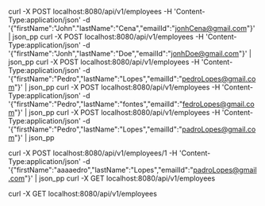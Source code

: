 curl -X POST localhost:8080/api/v1/employees -H 'Content-Type:application/json' -d '{"firstName":"John"."lastName":"Cena","emailId":"jonhCena@gmail.com"}' | json_pp
curl -X POST localhost:8080/api/v1/employees -H 'Content-Type:application/json' -d '{"firstName":"Jonh","lastName":"Doe","emailId":"jonhDoe@gmail.com"}' | json_pp
curl -X POST localhost:8080/api/v1/employees -H 'Content-Type:application/json' -d '{"firstName":"Pedro","lastName":"Lopes","emailId":"pedroLopes@gmail.com"}' | json_pp
curl -X POST localhost:8080/api/v1/employees -H 'Content-Type:application/json' -d '{"firstName":"Pedro","lastName":"fontes","emailId":"fedroLopes@gmail.com"}' | json_pp
curl -X POST localhost:8080/api/v1/employees -H 'Content-Type:application/json' -d '{"firstName":"Pedro","lastName":"Lopes","emailId":"padroLopes@gmail.com"}' | json_pp

curl -X POST localhost:8080/api/v1/employees/1 -H 'Content-Type:application/json' -d '{"firstName":"aaaaedro","lastName":"Lopes","emailId":"padroLopes@gmail.com"}' | json_pp
curl -X GET localhost:8080/api/v1/employees

curl -X GET localhost:8080/api/v1/employees